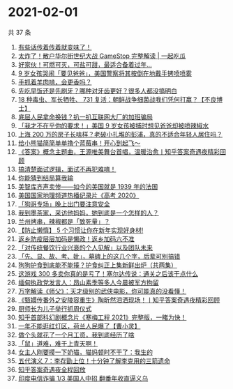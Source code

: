 # 2021-02-01

共 37 条

<!-- BEGIN -->
<!-- 最后更新时间 Mon Feb 01 2021 23:09:28 GMT+0800 (CST) -->

1. [有些话传着传着就变味了！](https://www.zhihu.com/zvideo/1339618121511149568)
2. [太炸了！散户华尔街世纪大战 GameStop 完整解读 |
   一起吃瓜](https://www.zhihu.com/zvideo/1339483282649067520)
3. [好家伙！可燃可灭，可盐可甜，最适合备着过年...](https://www.zhihu.com/zvideo/1339683442297143296)
4. [9
   岁女孩哭闹「要见爸爸」，美国警察将其按倒在地戴手铐喷喷雾](https://www.zhihu.com/zvideo/1339555606223851520)
5. [手抓着羊肉啃，会更香吗？](https://www.zhihu.com/zvideo/1339212517185638401)
6. [先吃早饭还是先刷牙？哪种对牙齿更好？很多人都没搞明白](https://www.zhihu.com/zvideo/1339527224488808448)
7. [18 种毒虫、军长牺牲、 731
   复活：朝鲜战争细菌战我们凭何打赢？【不良博士】](https://www.zhihu.com/zvideo/1339635397970878464)
8. [底层人民拿命换钱？扒一扒互联网大厂的加班骗局](https://www.zhihu.com/zvideo/1339289582715269120)
9. [「我才不在乎你的要求！」美国 9
   岁女孩被捕时想见爸爸却被喷辣椒水](https://www.zhihu.com/zvideo/1339522370966073344)
10. [上海 200
    万的房子长啥样？老破小扎堆的彭浦，真的不适合年轻人居住吗？](https://www.zhihu.com/zvideo/1338953639273529344)
11. [给小熊猫简简单单撸个蓝莓串！开心到起飞～](https://www.zhihu.com/zvideo/1339299164980195328)
12. [《答案》概念主题曲，王源唯美舞台首唱，温暖治愈丨知乎答案奇遇夜精彩回顾](https://www.zhihu.com/zvideo/1338153846486069248)
13. [搞清楚面试逻辑，面试不再犯难唷！](https://www.zhihu.com/zvideo/1339283166339473408)
14. [你能猜到结局算我输](https://www.zhihu.com/zvideo/1339318949520527360)
15. [美智库齐声卖惨——如今的美国就是 1939
    年的法国](https://www.zhihu.com/zvideo/1339565720838443008)
16. [美国国家地理频道热播纪录片《高考 2020》](https://www.zhihu.com/zvideo/1337767859385683968)
17. [「狗哥专场」晚上出门要注意安全](https://www.zhihu.com/zvideo/1339295274938404864)
18. [我到墨茶家，采访他妈妈，她到底是一个怎样的人？](https://www.zhihu.com/zvideo/1339403523852333056)
19. [兰州烤串，辣椒都是「致死量」？](https://www.zhihu.com/zvideo/1339208431019487232)
20. [【防止懒惰】 5 个习惯让你在新年实现好身材!](https://www.zhihu.com/zvideo/1339224540543193088)
21. [返乡防疫层层加码是懒政！返乡加码六不准](https://www.zhihu.com/zvideo/1339244984630411264)
22. [「对传统餐饮行业兴衰的个人见解」以及团队未来](https://www.zhihu.com/zvideo/1339265894627438593)
23. [「先、显、故、考、妣」，墓碑上的这几个字，后辈可别搞错](https://www.zhihu.com/zvideo/1338949453760884736)
24. [狗狗护食到底能不能揍？护食纠正上集新鲜出炉（共两集）](https://www.zhihu.com/zvideo/1338452628359815168)
25. [这游戏 300
    多卖你真的是亏了！塞尔达传说：通关之后该干点什么](https://www.zhihu.com/zvideo/1339333900091994113)
26. [缅甸执政党发言人：昂山素季等多人今晨被军方拘留](https://www.zhihu.com/zvideo/1339488247232401410)
27. [万字解读《师父》：天才级别的武侠电影，你可能真的没看懂！](https://www.zhihu.com/zvideo/1338443011962384384)
28. [《甄嬛传番外之安陵容重生》陶昕然泪洒现场！丨知乎答案奇遇夜精彩回顾](https://www.zhihu.com/zvideo/1338150653835550720)
29. [厨师长为儿子举行抓周仪式](https://www.zhihu.com/zvideo/1339205267796205569)
30. [知乎首部科幻剧概念片《寒梅工程
    2021》完整版，一睹为快！](https://www.zhihu.com/zvideo/1339020918450556928)
31. [一年不能逛红灯区，荷兰人民爆了【曹小灵】](https://www.zhihu.com/zvideo/1338992931198939136)
32. [做个头就花了一个月工资，我到底经历了啥](https://www.zhihu.com/zvideo/1339022002800807936)
33. [「鼠」道难，难于上青天啊！](https://www.zhihu.com/zvideo/1338841032310333440)
34. [女主人刚要摸一下奶猫，猫妈顿时不干了：我生的](https://www.zhihu.com/zvideo/1338876303853322240)
35. [五代演义
    7：李存勖上位！十分钟了解李克用的三箭遗命](https://www.zhihu.com/zvideo/1339001449883897856)
36. [知乎答案奇遇夜全程回放](https://www.zhihu.com/zvideo/1337899403299422208)
37. [印度电信诈骗 1/3 美国人中招
    翻番年收直逼义乌](https://www.zhihu.com/zvideo/1339207003726155777)

<!-- END -->
